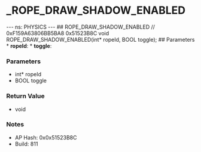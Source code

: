 # _ROPE_DRAW_SHADOW_ENABLED

--- ns: PHYSICS --- ## ROPE_DRAW_SHADOW_ENABLED  // 0xF159A63806BB5BA8 0x51523B8C void ROPE_DRAW_SHADOW_ENABLED(int* ropeId, BOOL toggle);   ## Parameters * **ropeId**: * **toggle**:

### Parameters
* int* ropeId
* BOOL toggle

### Return Value
* void

### Notes
* AP Hash: 0x0x51523B8C
* Build: 811

